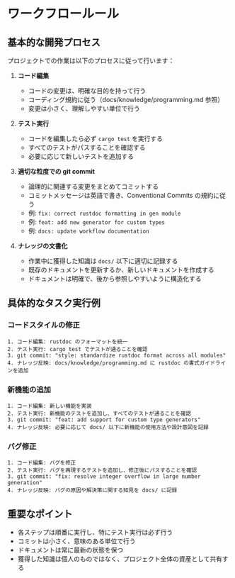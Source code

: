 # ワークフロールール

## 基本的な開発プロセス

プロジェクトでの作業は以下のプロセスに従って行います：

1. **コード編集**
   - コードの変更は、明確な目的を持って行う
   - コーディング規約に従う（docs/knowledge/programming.md 参照）
   - 変更は小さく、理解しやすい単位で行う

2. **テスト実行**
   - コードを編集したら必ず `cargo test` を実行する
   - すべてのテストがパスすることを確認する
   - 必要に応じて新しいテストを追加する

3. **適切な粒度での git commit**
   - 論理的に関連する変更をまとめてコミットする
   - コミットメッセージは英語で書き、Conventional Commits の規約に従う
   - 例: `fix: correct rustdoc formatting in gen module`
   - 例: `feat: add new generator for custom types`
   - 例: `docs: update workflow documentation`

4. **ナレッジの文書化**
   - 作業中に獲得した知識は `docs/` 以下に適切に記録する
   - 既存のドキュメントを更新するか、新しいドキュメントを作成する
   - ドキュメントは明確で、後から参照しやすいように構造化する

## 具体的なタスク実行例

### コードスタイルの修正

```
1. コード編集: rustdoc のフォーマットを統一
2. テスト実行: cargo test でテストが通ることを確認
3. git commit: "style: standardize rustdoc format across all modules"
4. ナレッジ反映: docs/knowledge/programming.md に rustdoc の書式ガイドラインを追加
```

### 新機能の追加

```
1. コード編集: 新しい機能を実装
2. テスト実行: 新機能のテストを追加し、すべてのテストが通ることを確認
3. git commit: "feat: add support for custom type generators"
4. ナレッジ反映: 必要に応じて docs/ 以下に新機能の使用方法や設計意図を記録
```

### バグ修正

```
1. コード編集: バグを修正
2. テスト実行: バグを再現するテストを追加し、修正後にパスすることを確認
3. git commit: "fix: resolve integer overflow in large number generation"
4. ナレッジ反映: バグの原因や解決策に関する知見を docs/ に記録
```

## 重要なポイント

- 各ステップは順番に実行し、特にテスト実行は必ず行う
- コミットは小さく、意味のある単位で行う
- ドキュメントは常に最新の状態を保つ
- 獲得した知識は個人のものではなく、プロジェクト全体の資産として共有する